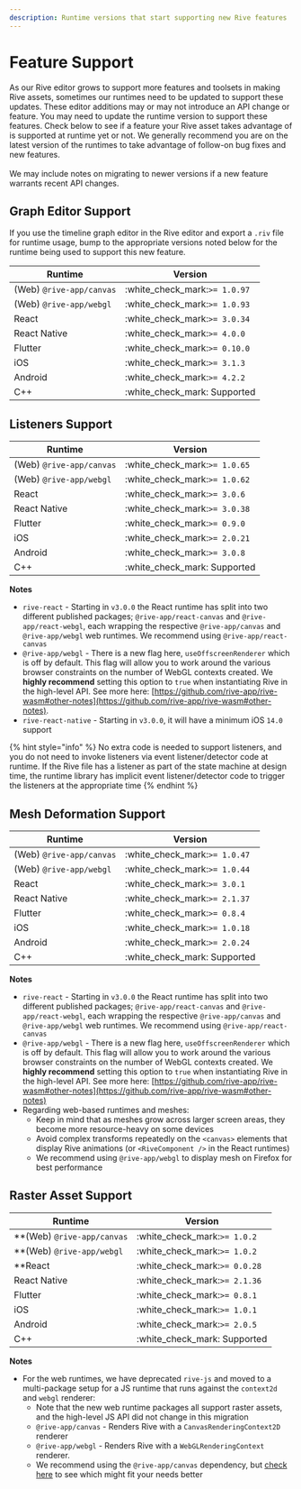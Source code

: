 ```yaml
---
description: Runtime versions that start supporting new Rive features
---
```


# Feature Support

As our Rive editor grows to support more features and toolsets in making Rive assets, sometimes our runtimes need to be updated to support these updates. These editor additions may or may not introduce an API change or feature. You may need to update the runtime version to support these features. Check below to see if a feature your Rive asset takes advantage of is supported at runtime yet or not. We generally recommend you are on the latest version of the runtimes to take advantage of follow-on bug fixes and new features.\
\
We may include notes on migrating to newer versions if a new feature warrants recent API changes.

## Graph Editor Support

If you use the timeline graph editor in the Rive editor and export a `.riv` file for runtime usage, bump to the appropriate versions noted below for the runtime being used to support this new feature.

| Runtime                  | Version                         |
| ------------------------ | ------------------------------- |
| (Web) `@rive-app/canvas` | :white\_check\_mark:`>= 1.0.97` |
| (Web) `@rive-app/webgl`  | :white\_check\_mark:`>= 1.0.93` |
| React                    | :white\_check\_mark:`>= 3.0.34` |
| React Native             | :white\_check\_mark:`>= 4.0.0`  |
| Flutter                  | :white\_check\_mark:`>= 0.10.0` |
| iOS                      | :white\_check\_mark:`>= 3.1.3`  |
| Android                  | :white\_check\_mark:`>= 4.2.2`  |
| C++                      | :white\_check\_mark: Supported  |

## Listeners Support

| Runtime                  | Version                         |
| ------------------------ | ------------------------------- |
| (Web) `@rive-app/canvas` | :white\_check\_mark:`>= 1.0.65` |
| (Web) `@rive-app/webgl`  | :white\_check\_mark:`>= 1.0.62` |
| React                    | :white\_check\_mark:`>= 3.0.6`  |
| React Native             | :white\_check\_mark:`>= 3.0.38` |
| Flutter                  | :white\_check\_mark:`>= 0.9.0`  |
| iOS                      | :white\_check\_mark:`>= 2.0.21` |
| Android                  | :white\_check\_mark:`>= 3.0.8`  |
| C++                      | :white\_check\_mark: Supported  |

**Notes**

* `rive-react` - Starting in `v3.0.0`  the React runtime has split into two different published packages; `@rive-app/react-canvas` and `@rive-app/react-webgl`, each wrapping the respective `@rive-app/canvas` and `@rive-app/webgl` web runtimes. We recommend using `@rive-app/react-canvas`
* `@rive-app/webgl` - There is a new flag here, `useOffscreenRenderer` which is off by default. This flag will allow you to work around the various browser constraints on the number of WebGL contexts created. We **highly recommend** setting this option to `true` when instantiating Rive in the high-level API. See more here: [https://github.com/rive-app/rive-wasm#other-notes](https://github.com/rive-app/rive-wasm#other-notes).
* `rive-react-native` - Starting in `v3.0.0`, it will have a minimum iOS `14.0` support

{% hint style="info" %}
No extra code is needed to support listeners, and you do not need to invoke listeners via event listener/detector code at runtime. If the Rive file has a listener as part of the state machine at design time, the runtime library has implicit event listener/detector code to trigger the listeners at the appropriate time
{% endhint %}

## Mesh Deformation Support

| Runtime                  | Version                         |
| ------------------------ | ------------------------------- |
| (Web) `@rive-app/canvas` | :white\_check\_mark:`>= 1.0.47` |
| (Web) `@rive-app/webgl`  | :white\_check\_mark:`>= 1.0.44` |
| React                    | :white\_check\_mark:`>= 3.0.1`  |
| React Native             | :white\_check\_mark:`>= 2.1.37` |
| Flutter                  | :white\_check\_mark:`>= 0.8.4`  |
| iOS                      | :white\_check\_mark:`>= 1.0.18` |
| Android                  | :white\_check\_mark:`>= 2.0.24` |
| C++                      | :white\_check\_mark: Supported  |

**Notes**

* `rive-react` - Starting in `v3.0.0`  the React runtime has split into two different published packages; `@rive-app/react-canvas` and `@rive-app/react-webgl`, each wrapping the respective `@rive-app/canvas` and `@rive-app/webgl` web runtimes. We recommend using `@rive-app/react-canvas`
* `@rive-app/webgl` - There is a new flag here, `useOffscreenRenderer` which is off by default. This flag will allow you to work around the various browser constraints on the number of WebGL contexts created. We **highly recommend** setting this option to `true` when instantiating Rive in the high-level API. See more here: [https://github.com/rive-app/rive-wasm#other-notes](https://github.com/rive-app/rive-wasm#other-notes)
* Regarding web-based runtimes and meshes:
  * Keep in mind that as meshes grow across larger screen areas, they become more resource-heavy on some devices
  * Avoid complex transforms repeatedly on the `<canvas>` elements that display Rive animations (or `<RiveComponent />` in the React runtimes)
  * We recommend using `@rive-app/webgl` to display mesh on Firefox for best performance

## Raster Asset Support

| Runtime                      | Version                         |
| ---------------------------- | ------------------------------- |
| \*\*(Web) `@rive-app/canvas` | :white\_check\_mark:`>= 1.0.2`  |
| \*\*(Web) `@rive-app/webgl`  | :white\_check\_mark:`>= 1.0.2`  |
| \*\*React                    | :white\_check\_mark:`>= 0.0.28` |
| React Native                 | :white\_check\_mark:`>= 2.1.36` |
| Flutter                      | :white\_check\_mark:`>= 0.8.1`  |
| iOS                          | :white\_check\_mark:`>= 1.0.1`  |
| Android                      | :white\_check\_mark:`>= 2.0.5`  |
| C++                          | :white\_check\_mark: Supported  |

**Notes**

* For the web runtimes, we have deprecated `rive-js` and moved to a multi-package setup for a JS runtime that runs against the `context2d` and `webgl` renderer:
  * Note that the new web runtime packages all support raster assets, and the high-level JS API did not change in this migration
  * `@rive-app/canvas` - Renders Rive with a `CanvasRenderingContext2D` renderer
  * `@rive-app/webgl` - Renders Rive with a `WebGLRenderingContext` renderer.
  * We recommend using the `@rive-app/canvas` dependency, but [check here](https://github.com/rive-app/rive-wasm/blob/master/WEB\_RUNTIMES.md) to see which might fit your needs better
